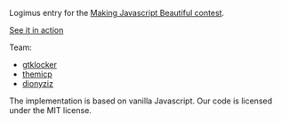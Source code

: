 Logimus entry for the [Making Javascript Beautiful contest](http://opencoffee.gr/wp-content/uploads/2012/10/poster.png).

[See it in action](http://dionyziz.logimus.com/beautiful/)

Team:

 * [gtklocker](https://github.com/gtklocker)
 * [themicp](https://github.com/themicp)
 * [dionyziz](https://github.com/dionyziz)

The implementation is based on vanilla Javascript.
Our code is licensed under the MIT license.
